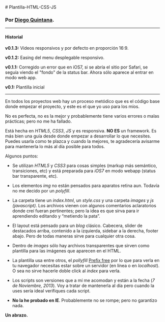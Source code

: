 # Plantilla-HTML-CSS-JS
### Por <a href="http://diegoquintana.com">Diego Quintana</a>.

---

#### Historial
**v0.1.3:** Videos responsivos y por defecto en proporción 16:9.

**v0.1.2:** Easing del menu desplegable responsivo.

**v0.1.1:** Corregido un error que en iOS7, si se abría el sitio por Safari, se seguía viendo el "fondo" de la status bar. Ahora sólo aparece al entrar en modo web app.

**v0.1:** Plantilla inicial

---

En todos los proyectos web hay un proceso metódico que es el código base donde empezar el proyecto, y este es el que yo uso para los míos.
 
No es perfecta, no es la mejor y probablemente tiene varios errores o malas prácticas; pero no me ha fallado.
 
Está hecha en *HTML5*, *CSS3*, *JS* y es responsiva. **NO ES** un framework. Es más bien una guía desde donde empezar a desarrollar lo que necesites. Puedes usarla como te plazca y cuando la mejores, te agradecería avisarme para mantenerla lo más al día posible para todos.

Algunos puntos:
 
- Se utilizan *HTML5* y *CSS3* para cosas simples (markup más semántico, transiciones, etc) y está preparada para *iOS7* en modo webapp (status bar transparente, etc).

- Los elementos *img* no están pensados para aparatos retina aun. Todavía no me decido por un *polyfill*.

- La carpeta tiene un *index.html*, un *style.css* y una carpeta *images* y *js (javascript)*. Los archivos vienen con algunos comentarios aclaratorios donde creí fueran pertinentes; pero la idea es que sirva para ir aprendiendo editando y “metiendo la pata”.

- El layout está pensado para un *blog* clásico. Cabecera, slider de destacados arriba, contenido a la izquierda, sidebar a la derecha, footer abajo. Pero de todas maneras sirve para cualquier otra cosa.

- Dentro de *images* sólo hay archivos transparentes que sirven como plantilla para las imágenes que aparecen en el HTML.

- La plantilla usa entre otros, el *pollyfill* <a href="http://leaverou.github.io/prefixfree/">Prefix free</a> por lo que para verla en tu navegador necesitas estar sobre un servidor (en línea o en *localhost*). O sea no sirve hacerle doble click al *index* para verla.

- Los scripts son versiones que a mí me acomodan y están a la fecha (*7 de Noviembre, 2013*). Voy a tratar de mantenerla al día pero cuando la uses sería ideal verifiques cada script.

- **No la he probado en IE**. Probablemente no se rompe; pero no garantizo nada.

**Un abrazo.**